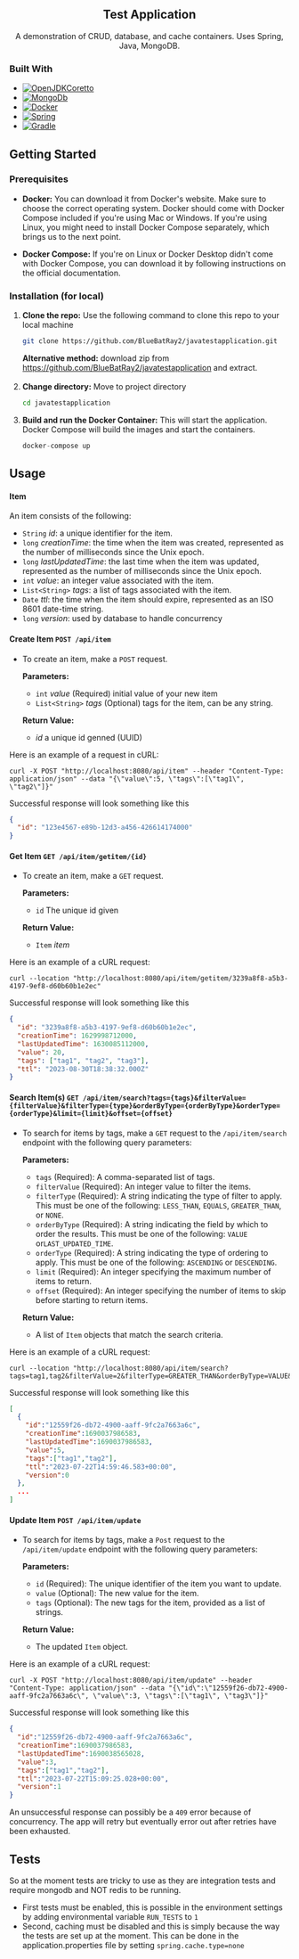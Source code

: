 <div style="text-align: center;">

<h2 align="center">Test Application</h2>

  <p style="text-align: center;">
    A demonstration of CRUD, database, and cache containers. Uses Spring, Java, MongoDB. 
  </p>
</div>


### Built With

* [![OpenJDKCoretto][OpenJDKCoretto]][OpenJDKCoretto-url]
* [![MongoDb][MongoDB]][MongoDB-url]
* [![Docker][Docker]][Docker-url]
* [![Spring][Spring]][Spring-url]
* [![Gradle][Gradle]][Gradle-url]


<!-- GETTING STARTED -->
## Getting Started

### Prerequisites
* **Docker:** You can download it from Docker's website. Make sure to choose the correct operating system. Docker should come with Docker Compose included if you're using Mac or Windows. If you're using Linux, you might need to install Docker Compose separately, which brings us to the next point.


* **Docker Compose:** If you're on Linux or Docker Desktop didn't come with Docker Compose, you can download it by following instructions on the official documentation.

### Installation (for local)

1. **Clone the repo:** Use the following command to clone this repo to your local machine
   ```sh
   git clone https://github.com/BlueBatRay2/javatestapplication.git
   ```
    **Alternative method:** download zip from https://github.com/BlueBatRay2/javatestapplication and extract.
<br/><br/>
2. **Change directory:** Move to project directory
   ```sh
   cd javatestapplication
   ```
3. **Build and run the Docker Container:** This will start the application. Docker Compose will build the images and start the containers.
   ```js
   docker-compose up
   ```

<!-- USAGE EXAMPLES -->
## Usage

#### Item 
An item consists of the following:

* `String` *id*: a unique identifier for the item.
* `long` *creationTime*: the time when the item was created, represented as the number of milliseconds since the Unix epoch.
* `long` *lastUpdatedTime*: the last time when the item was updated, represented as the number of milliseconds since the Unix epoch.
* `int` *value*: an integer value associated with the item.
* `List<String>` *tags*: a list of tags associated with the item.
* `Date` *ttl*: the time when the item should expire, represented as an ISO 8601 date-time string.
* `long` *version*: used by database to handle concurrency

#### Create Item ```POST /api/item```
- To create an item, make a `POST` request.

    **Parameters:** 
    - `int` *value* (Required) initial value of your new item
    - `List<String>` *tags* (Optional) tags for the item, can be any string.

    **Return Value:** 
    - *id*  a unique id genned (UUID)

Here is an example of a request in cURL:
```http
curl -X POST "http://localhost:8080/api/item" --header "Content-Type: application/json" --data "{\"value\":5, \"tags\":[\"tag1\", \"tag2\"]}"
```
Successful response will look something like this
```json
{
  "id": "123e4567-e89b-12d3-a456-426614174000"
}
```

#### Get Item ```GET /api/item/getitem/{id}```
- To create an item, make a `GET` request.

  **Parameters:**
  - `id` The unique id given

  **Return Value:** 
  - `Item` *item*

Here is an example of a cURL request:
```http
curl --location "http://localhost:8080/api/item/getitem/3239a8f8-a5b3-4197-9ef8-d60b60b1e2ec"
```
Successful response will look something like this
```json
{
  "id": "3239a8f8-a5b3-4197-9ef8-d60b60b1e2ec",
  "creationTime": 1629998712000,
  "lastUpdatedTime": 1630085112000,
  "value": 20,
  "tags": ["tag1", "tag2", "tag3"],
  "ttl": "2023-08-30T18:38:32.000Z"
}

```

#### Search Item(s) ```GET /api/item/search?tags={tags}&filterValue={filterValue}&filterType={type}&orderByType={orderByType}&orderType={orderType}&limit={limit}&offset={offset}```
- To search for items by tags, make a `GET` request to the `/api/item/search` endpoint with the following query parameters:

  **Parameters:**
  - `tags` (Required): A comma-separated list of tags.
  - `filterValue` (Required): An integer value to filter the items.
  - `filterType` (Required): A string indicating the type of filter to apply. This must be one of the following: `LESS_THAN`, `EQUALS`, `GREATER_THAN`, or `NONE`.
  - `orderByType` (Required): A string indicating the field by which to order the results. This must be one of the following: `VALUE` or`LAST_UPDATED_TIME`.
  - `orderType` (Required): A string indicating the type of ordering to apply. This must be one of the following: `ASCENDING` or `DESCENDING`.
  - `limit` (Required): An integer specifying the maximum number of items to return.
  - `offset` (Required): An integer specifying the number of items to skip before starting to return items.
  
  **Return Value:** 
  - A list of `Item` objects that match the search criteria.

Here is an example of a cURL request:
```http
curl --location "http://localhost:8080/api/item/search?tags=tag1,tag2&filterValue=2&filterType=GREATER_THAN&orderByType=VALUE&orderType=DESCENDING&limit=10&offset=0
```
Successful response will look something like this
```json
[
  {
    "id":"12559f26-db72-4900-aaff-9fc2a7663a6c",
    "creationTime":1690037986583,
    "lastUpdatedTime":1690037986583,
    "value":5,
    "tags":["tag1","tag2"],
    "ttl":"2023-07-22T14:59:46.583+00:00",
    "version":0
  },
  ...
]
```

#### Update Item ```POST /api/item/update```
- To search for items by tags, make a `Post` request to the `/api/item/update` endpoint with the following query parameters:

  **Parameters:**
  - `id` (Required): The unique identifier of the item you want to update.
  - `value` (Optional): The new value for the item.
  - `tags` (Optional): The new tags for the item, provided as a list of strings.
  
  **Return Value:**
    - The updated `Item` object.

Here is an example of a cURL request:
```http 
curl -X POST "http://localhost:8080/api/item/update" --header "Content-Type: application/json" --data "{\"id\":\"12559f26-db72-4900-aaff-9fc2a7663a6c\", \"value\":3, \"tags\":[\"tag1\", \"tag3\"]}"
```

Successful response will look something like this
```json
{
  "id":"12559f26-db72-4900-aaff-9fc2a7663a6c",
  "creationTime":1690037986583,
  "lastUpdatedTime":1690038565028,
  "value":3,
  "tags":["tag1","tag2"],
  "ttl":"2023-07-22T15:09:25.028+00:00",
  "version":1
}
```
An unsuccessful response can possibly be a `409` error because of concurrency. The app will retry but eventually error out after retries have been exhausted.

## Tests
So at the moment tests are tricky to use as they are integration tests and require mongodb and NOT redis to be running.

- First tests must be enabled, this is possible in the environment settings by adding environmental variable `RUN_TESTS` to `1` 
- Second, caching must be disabled and this is simply because the way the tests are set up at the moment. This can be done in the application.properties file by setting `spring.cache.type=none`

[OpenJDKCoretto]: https://img.shields.io/badge/AWS_Corretto-FFFFFF?style=for-the-badge&logo=openjdk&logoColor=black
[OpenJDKCoretto-url]: https://aws.amazon.com/corretto/
[Docker]: https://img.shields.io/badge/Docker-2496ED?style=for-the-badge&logo=docker&logoColor=white
[Docker-url]: https://docker.com/
[MongoDB]: https://img.shields.io/badge/MongoDB-%234ea94b.svg?style=for-the-badge&logo=mongodb&logoColor=white
[MongoDB-url]: https://mongodb.com/
[Spring]: https://img.shields.io/badge/spring-%236DB33F.svg?style=for-the-badge&logo=spring&logoColor=white
[Spring-url]: https://spring.io/
[Gradle]: https://img.shields.io/badge/Gradle-02303A.svg?style=for-the-badge&logo=Gradle&logoColor=white
[Gradle-url]: https://gradle.org/


